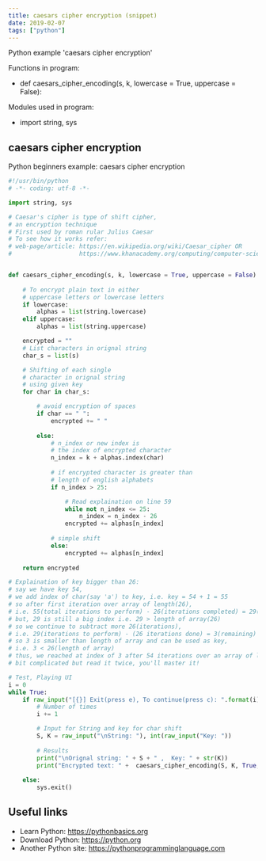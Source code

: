 ```yaml
---
title: caesars cipher encryption (snippet)
date: 2019-02-07
tags: ["python"]
---
```

Python example 'caesars cipher encryption'

Functions in program: 
* def caesars_cipher_encoding(s, k, lowercase = True, uppercase = False):

Modules used in program: 
* import string, sys

## caesars cipher encryption

Python beginners example: caesars cipher encryption

```python
#!/usr/bin/python
# -*- coding: utf-8 -*-

import string, sys

# Caesar's cipher is type of shift cipher, 
# an encryption technique
# First used by roman rular Julius Caesar
# To see how it works refer:
# web-page/article: https://en.wikipedia.org/wiki/Caesar_cipher OR 
#                   https://www.khanacademy.org/computing/computer-science/cryptography/crypt/v/caesar-cipher


def caesars_cipher_encoding(s, k, lowercase = True, uppercase = False):
	
	# To encrypt plain text in either 
	# uppercase letters or lowercase letters
	if lowercase:
		alphas = list(string.lowercase)
	elif uppercase:
		alphas = list(string.uppercase)

	encrypted = ""
	# List characters in orignal string
	char_s = list(s)

	# Shifting of each single 
	# character in orignal string
	# using given key
	for char in char_s:

		# avoid encryption of spaces
		if char == " ":
			encrypted += " "
		
		else:  
			# n_index or new index is
			# the index of encrypted character
			n_index = k + alphas.index(char)
			
			# if encrypted character is greater than
			# length of english alphabets
			if n_index > 25:

				# Read explaination on line 59
				while not n_index <= 25:
					n_index = n_index - 26
				encrypted += alphas[n_index]
			
			# simple shift
			else:
				encrypted += alphas[n_index]
				
	return encrypted

# Explaination of key bigger than 26:
# say we have key 54, 
# we add index of char(say 'a') to key, i.e. key = 54 + 1 = 55
# so after first iteration over array of length(26), 
# i.e. 55(total iterations to perform) - 26(iterations completed) = 29(iterations left)
# but, 29 is still a big index i.e. 29 > length of array(26)
# so we continue to subtract more 26(iterations), 
# i.e. 29(iterations to perform) - (26 iterations done) = 3(remaining)
# so 3 is smaller than length of array and can be used as key, 
# i.e. 3 < 26(length of array)
# thus, we reached at index of 3 after 54 iterations over an array of length 26
# bit complicated but read it twice, you'll master it!

# Test, Playing UI
i = 0
while True:
	if raw_input("[{}] Exit(press e), To continue(press c): ".format(i)).lower() == "c":
		# Number of times 
		i += 1

		# Input for String and key for char shift
		S, K = raw_input("\nString: "), int(raw_input("Key: "))
		
		# Results
		print("\nOrignal string: " + S + " ,  Key: " + str(K))
		print("Encrypted text: " +  caesars_cipher_encoding(S, K, True, False) + "\n")
	
	else:
		sys.exit()


```

## Useful links

- Learn Python: https://pythonbasics.org
- Download Python: https://python.org
- Another Python site: https://pythonprogramminglanguage.com
